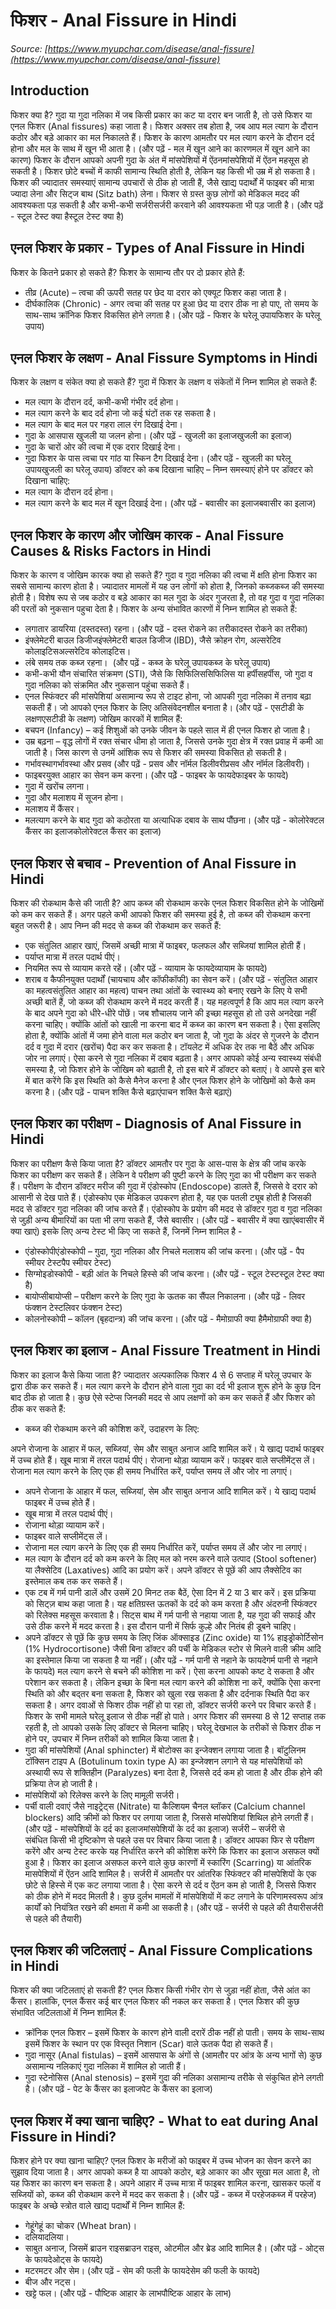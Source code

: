 # फिशर - Anal Fissure in Hindi
_Source: [https://www.myupchar.com/disease/anal-fissure](https://www.myupchar.com/disease/anal-fissure)_

## Introduction
फिशर क्या है?
गुदा या गुदा नलिका में जब किसी प्रकार का कट या दरार बन जाती है, तो उसे फिशर या एनल फिशर (Anal fissures) कहा जाता है। फिशर अक्सर तब होता है, जब आप मल त्याग के दौरान कठोर और बड़े आकार का मल निकालते हैं। फिशर के कारण आमतौर पर मल त्याग करने के दौरान दर्द होना और मल के साथ में खून भी आता है।
(और पढ़ें - मल में खून आने का कारणमल में खून आने का कारण)
फिशर के दौरान आपको अपनी गुदा के अंत में मांसपेशियों में ऐंठनमांसपेशियों में ऐंठन महसूस हो सकती है। फिशर छोटे बच्चों में काफी सामान्य स्थिति होती है, लेकिन यह किसी भी उम्र में हो सकता है। फिशर की ज्यादातर समस्याएं सामान्य उपचारों से ठीक हो जाती हैं, जैसे खाद्य पदार्थों में फाइबर की मात्रा ज्यादा लेना और सिट्ज बाथ (Sitz bath) लेना। फिशर से ग्रस्त कुछ लोगों को मेडिकल मदद की आवश्यकता पड़ सकती है और कभी-कभी सर्जरीसर्जरी करवाने की आवश्यकता भी पड़ जाती है।
(और पढ़ें - स्टूल टेस्ट क्या हैस्टूल टेस्ट क्या है)

## एनल फिशर के प्रकार - Types of Anal Fissure in Hindi
फिशर के कितने प्रकार हो सकते हैं?
फिशर के सामान्य तौर पर दो प्रकार होते हैं:
- तीव्र (Acute) – त्वचा की ऊपरी सतह पर छेद या दरार को एक्यूट फिशर कहा जाता है।
- दीर्घकालिक (Chronic) - अगर त्वचा की सतह पर हुआ छेद या दरार ठीक ना हो पाए, तो समय के साथ-साथ क्रॉनिक फिशर विकसित होने लगता है।
(और पढ़ें - फिशर के घरेलू उपायफिशर के घरेलू उपाय)

## एनल फिशर के लक्षण - Anal Fissure Symptoms in Hindi
फिशर के लक्षण व संकेत क्या हो सकते हैं?
गुदा में फिशर के लक्षण व संकेतों में निम्न शामिल हो सकते हैं:
- मल त्याग के दौरान दर्द, कभी-कभी गंभीर दर्द होना।
- मल त्याग करने के बाद दर्द होना जो कई घंटों तक रह सकता है।
- मल त्याग के बाद मल पर गहरा लाल रंग दिखाई देना।
- गुदा के आसपास खुजली या जलन होना। (और पढ़ें - खुजली का इलाजखुजली का इलाज)
- गुदा के चारों ओर की त्वचा में एक दरार दिखाई देना।
- गुदा फिशर के पास त्वचा पर गांठ या स्किन टैग दिखाई देना।
(और पढ़ें - खुजली का घरेलू उपायखुजली का घरेलू उपाय)
डॉक्टर को कब दिखाना चाहिए –
निम्न समस्याएं होने पर डॉक्टर को दिखाना चाहिए:
- मल त्याग के दौरान दर्द होना।
- मल त्याग करने के बाद मल में खून दिखाई देना।
(और पढ़ें - बवासीर का इलाजबवासीर का इलाज)

## एनल फिशर के कारण और जोखिम कारक - Anal Fissure Causes & Risks Factors in Hindi
फिशर के कारण व जोखिम कारक क्या हो सकते हैं?
गुदा व गुदा नलिका की त्वचा में क्षति होना फिशर का सबसे सामान्य कारण होता है। ज्यादातर मामलों में यह उन लोगों को होता है, जिनको कब्जकब्ज की समस्या होती है। विशेष रूप से जब कठोर व बड़े आकार का मल गुदा के अंदर गुजरता है, तो वह गुदा व गुदा नलिका की परतों को नुकसान पहुचा देता है।
फिशर के अन्य संभावित कारणों में निम्न शामिल हो सकते हैं:
- लगातार डायरिया (दस्तदस्त) रहना। (और पढ़ें - दस्त रोकने का तरीकादस्त रोकने का तरीका)
- इंफ्लेमेटरी बाउल डिजीजइंफ्लेमेटरी बाउल डिजीज (IBD), जैसे क्रोहन रोग, अल्सरेटिव कोलाइटिसअल्सरेटिव कोलाइटिस।
- लंबे समय तक कब्ज रहना।  (और पढ़ें - कब्ज के घरेलू उपायकब्ज के घरेलू उपाय)
- कभी-कभी यौन संचारित संक्रमण (STI), जैसे कि सिफिलिससिफिलिस या हर्पीसहर्पीस, जो गुदा व गुदा नलिका को संक्रमित और नुकसान पहुंचा सकते हैं।
- एनल स्फिंक्टर की मांसपेशियां असामान्य रूप से टाइट होना, जो आपकी गुदा नलिका में तनाव बढ़ा सकती हैं। जो आपको एनल फिशर के लिए अतिसंवेदनशील बनाता है।
(और पढ़ें - एसटीडी के लक्षणएसटीडी के लक्षण)
जोखिम कारकों में शामिल हैं:
- बचपन (Infancy) – कई शिशुओं को उनके जीवन के पहले साल में ही एनल फिशर हो जाता है।
- उम्र बढ़ना – वृद्ध लोगों में रक्त संचार धीमा हो जाता है, जिससे उनके गुदा क्षेत्र में रक्त प्रवाह में कमी आ जाती है। जिस कारण से उनमें आंशिक रूप से फिशर की समस्या विकसित हो सकती है।
- गर्भावस्थागर्भावस्था और प्रसव (और पढ़ें - प्रसव और नॉर्मल डिलीवरीप्रसव और नॉर्मल डिलीवरी)।
- फाइबरयुक्त आहार का सेवन कम करना। (और पढ़ेें - फाइबर के फायदेफाइबर के फायदे)
- गुदा में खरोंच लगना।
- गुदा और मलाशय में सूजन होना।
- मलाशय में कैंसर।
- मलत्याग करने के बाद गुदा को कठोरता या अत्याधिक दबाव के साथ पौंछना।
(और पढ़ें - कोलोरेक्टल कैंसर का इलाजकोलोरेक्टल कैंसर का इलाज)

## एनल फिशर से बचाव - Prevention of Anal Fissure in Hindi
फिशर की रोकथाम कैसे की जाती है?
आप कब्ज की रोकथाम करके एनल फिशर विकसित होने के जोखिमों को कम कर सकते हैं। अगर पहले कभी आपको फिशर की समस्या हुई है, तो कब्ज की रोकथाम करना बहुत जरूरी है।
आप निम्न की मदद से कब्ज की रोकथाम कर सकते हैं:
- एक संतुलित आहार खाएं, जिसमें अच्छी मात्रा में फाइबर, फलफल और सब्जियां शामिल होती हैं।
- पर्याप्त मात्रा में तरल पदार्थ पीएं।
- नियमित रूप से व्यायाम करते रहें। (और पढ़ें - व्यायाम के फायदेव्यायाम के फायदे)
- शराब व कैफीनयुक्त पदार्थों (चायचाय और कॉफीकॉफी) का सेवन करें।
(और पढ़ें - संतुलित आहार का महत्वसंतुलित आहार का महत्व)
पाचन तथा आंतों के स्वास्थ्य को बनाए रखने के लिए ये सभी अच्छी बातें हैं, जो कब्ज की रोकथाम करने में मदद करती हैं। यह महत्वपूर्ण है कि आप मल त्याग करने के बाद अपने गुदा को धीरे-धीरे पोंछें।
जब शौचालय जाने की इच्छा महसूस हो तो उसे अनदेखा नहीं करना चाहिए। क्योंकि आंतों को खाली ना करना बाद में कब्ज का कारण बन सकता है। ऐसा इसलिए होता है, क्योंकि आंतों में जमा होने वाला मल कठोर बन जाता है, जो गुदा के अंदर से गुजरने के दौरान दर्द व गुदा में दरार (खरोंच) पैदा कर कर सकता है।
टॉयलेट में अधिक देर तक ना बैठें और अधिक जोर ना लगाएं। ऐसा करने से गुदा नलिका में दबाव बढ़ता है। अगर आपको कोई अन्य स्वास्थ्य संबंधी समस्या है, जो फिशर होने के जोखिम को बढ़ाती है, तो इस बारे में डॉक्टर को बताएं। वे आपसे इस बारे में बात करेंगे कि इस स्थिति को कैसे मैनेज करना है और एनल फिशर होने के जोखिमों को कैसे कम करना है।
(और पढ़ें - पाचन शक्ति कैसे बढ़ाएंपाचन शक्ति कैसे बढ़ाएं)

## एनल फिशर का परीक्षण - Diagnosis of Anal Fissure in Hindi
फिशर का परीक्षण कैसे किया जाता है?
डॉक्टर आमतौर पर गुदा के आस-पास के क्षेत्र की जांच करके फिशर का परीक्षण कर सकते हैं। लेकिन वे परीक्षण की पुष्टी करने के लिए गुदा का भी परीक्षण कर सकते हैं। परीक्षण के दौरान डॉक्टर मरीज की गुदा में एंडोस्कोप (Endoscope) डालते हैं, जिससे वे दरार को आसानी से देख पाते हैं। एंडोस्कोप एक मेडिकल उपकरण होता है, यह एक पतली ट्यूब होती है जिसकी मदद से डॉक्टर गुदा नलिका की जांच करते हैं। एंडोस्कोप के प्रयोग की मदद से डॉक्टर गुदा व गुदा नलिका से जुड़ी अन्य बीमारियों का पता भी लगा सकते हैं, जैसे बवासीर।
(और पढ़ें - बवासीर में क्या खाएंबवासीर में क्या खाएं)
इसके लिए अन्य टेस्ट भी किए जा सकते हैं, जिनमें निम्न शामिल है -
- एंडोस्कोपीएंडोस्कोपी – गुदा, गुदा नलिका और निचले मलाशय की जांच करना। (और पढ़ें - पैप स्मीयर टेस्टपैप स्मीयर टेस्ट)
- सिग्मोइडोस्कोपी - बड़ी आंत के निचले हिस्से की जांच करना। (और पढ़ें - स्टूल टेस्टस्टूल टेस्ट क्या है)
- बायोप्सीबायोप्सी – परीक्षण करने के लिए गुदा के ऊतक का सैंपल निकालना। (और पढ़ें - लिवर फंक्शन टेस्टलिवर फंक्शन टेस्ट)
- कोलनोस्कोपी – कॉलन (बृहदान्त्र) की जांच करना।
(और पढ़ें - मैमोग्राफी क्या हैमैमोग्राफी क्या है)

## एनल फिशर का इलाज - Anal Fissure Treatment in Hindi
फिशर का इलाज कैसे किया जाता है?
ज्यादातर अल्पकालिक फिशर 4 से 6 सप्ताह में घरेलू उपचार के द्वारा ठीक कर सकते हैं। मल त्याग करने के दौरान होने वाला गुदा का दर्द भी इलाज शुरू होने के कुछ दिन बाद ठीक हो जाता है।
कुछ ऐसे स्टेप्स जिनकी मदद से आप लक्षणों को कम कर सकते हैं और फिशर को ठीक कर सकते हैं:
- कब्ज की रोकथाम करने की कोशिश करें, उदाहरण के लिए:
	
अपने रोजाना के आहार में फल, सब्जियां, सेम और साबुत अनाज आदि शामिल करें। ये खाद्य पदार्थ फाइबर में उच्च होते हैं।
खूब मात्रा में तरल पदार्थ पीएं।
रोजाना थोड़ा व्यायाम करें।
फाइबर वाले सप्लीमेंट्स लें।
रोजाना मल त्याग करने के लिए एक ही समय निर्धारित करें, पर्याप्त समय लें और जोर ना लगाएं।
- अपने रोजाना के आहार में फल, सब्जियां, सेम और साबुत अनाज आदि शामिल करें। ये खाद्य पदार्थ फाइबर में उच्च होते हैं।
- खूब मात्रा में तरल पदार्थ पीएं।
- रोजाना थोड़ा व्यायाम करें।
- फाइबर वाले सप्लीमेंट्स लें।
- रोजाना मल त्याग करने के लिए एक ही समय निर्धारित करें, पर्याप्त समय लें और जोर ना लगाएं।
- मल त्याग के दौरान दर्द को कम करने के लिए मल को नरम करने वाले उत्पाद (Stool softener) या लैक्सेटिव (Laxatives) आदि का प्रयोग करें। अपने डॉक्टर से पूछें की आप लैक्सेटिव का इस्तेमाल कब तक कर सकते हैं।
- एक टब में गर्म पानी डालें और उसमें 20 मिनट तक बैठें, ऐसा दिन में 2 या 3 बार करें। इस प्रक्रिया को सिट्ज़ बाथ कहा जाता है। यह क्षतिग्रस्त ऊतकों के दर्द को कम करता है और अंदरुनी स्फिंक्टर को रिलेक्स महसूस करवाता है। सिट्स बाथ में गर्म पानी से नहाया जाता है, यह गुदा की सफाई और उसे ठीक करने में मदद करता है। इस दौरान पानी में सिर्फ कुल्हे और नितंब ही डूबने चाहिए।
- अपने डॉक्टर से पूछें कि कुछ समय के लिए जिंक ऑक्साइड (Zinc oxide) या 1% हाइड्रोकोर्टिसोन (1% Hydrocortisone) जैसी बिना डॉक्टर की पर्ची के मेडिकल स्टोर से मिलने वाली क्रीम आदि का इस्तेमाल किया जा सकता है या नहीं।
(और पढ़ें - गर्म पानी से नहाने के फायदेगर्म पानी से नहाने के फायदे)
मल त्याग करने से बचने की कोशिश ना करें। ऐसा करना आपको कष्ट दे सकता है और परेशान कर सकता है। लेकिन इच्छा के बिना मल त्याग करने की कोशिश ना करें, क्योंकि ऐसा करना स्थिति को और बद्तर बना सकता है, फिशर को खुला रख सकता है और दर्दनाक स्थिति पैदा कर सकता है।
अगर दवाओं से फिशर ठीक नहीं हो पा रहा तो, डॉक्टर सर्जरी करने पर विचार करते हैं।
फिशर के सभी मामले घरेलू इलाज से ठीक नहीं हो पाते। अगर फिशर की समस्या 8 से 12 सप्ताह तक रहती है, तो आपको उसके लिए डॉक्टर से मिलना चाहिए। घरेलू देखभाल के तरीकों से फिशर ठीक न होने पर, उपचार में निम्न तरीकों को शामिल किया जाता है।
- गुदा की मांसपेशियों (Anal sphincter) में बोटोक्स का इन्जेक्शन लगाया जाता है। बॉटुलिनम टॉक्सिन टाइप A (Botulinum toxin type A) का इन्जेक्शन लगाने से यह मांसपेशियों को अस्थायी रूप से शक्तिहीन (Paralyzes) बना देता है, जिससे दर्द कम हो जाता है और ठीक होने की प्रक्रिया तेज हो जाती है।
- मांसपेशियों को रिलेक्स करने के लिए मामूली सर्जरी।
- पर्ची वाली दवाएं जैसे नाइट्रेट्स (Nitrate) या कैल्शियम चैनल ब्लॉकर (Calcium channel blockers) आदि क्रीमों को फिशर पर लगाया जाता है, जिससे मांसपेशियां शिथिल होने लगती हैं।
(और पढ़ें - मांसपेशियों के दर्द का इलाजमांसपेशियों के दर्द का इलाज)
सर्जरी –
सर्जरी से संबंधित किसी भी दृष्टिकोण से पहले उस पर विचार किया जाता है। डॉक्टर आपका फिर से परीक्षण करेंगे और अन्य टेस्ट करके यह निर्धारित करने की कोशिश करेंगे कि फिशर का इलाज असफल क्यों हुआ है।
फिशर का इलाज असफल करने वाले कुछ कारणों में स्कारिंग (Scarring) या आंतरिक मासपेशियों में ऐंठन आदि शामिल है। सर्जरी में आमतौर पर आंतरिक स्फिंक्टर की मांसपेशियों के एक छोटे से हिस्से में एक कट लगाया जाता है। ऐसा करने से दर्द व ऐंठन कम हो जाती है, जिससे फिशर को ठीक होने में मदद मिलती है। कुछ दुर्लभ मामलों में मांसपेशियों में कट लगाने के परिणामस्वरूप आंत्र कार्यों को नियंत्रित रखने की क्षमता में कमी आ सकती है।
(और पढ़ें - सर्जरी से पहले की तैयारीसर्जरी से पहले की तैयारी)

## एनल फिशर की जटिलताएं - Anal Fissure Complications in Hindi
फिशर की क्या जटिलताएं हो सकती हैं?
एनल फिशर किसी गंभीर रोग से जुड़ा नहीं होता, जैसे आंत का कैंसर। हालांकि, एनल कैंसर कई बार एनल फिशर की नकल कर सकता है। एनल फिशर की कुछ संभावित जटिलताओं में निम्न शामिल हैं:
- क्रॉनिक एनल फिशर – इसमें फिशर के कारण होने वाली दरारें ठीक नहीं हो पाती। समय के साथ-साथ इसमें फिशर के स्थान पर एक विस्तृत निशान (Scar) वाले ऊतक पैदा हो सकते हैं।
- गुदा नासूर (Anal fistulas) – इसमें आसपास के अंगों से (आमतौर पर आंत्र के अन्य भागों से) कुछ असामान्य नलिकाएं गुदा नलिका में शामिल हो जाती हैं।
- गुदा स्टेनोसिस (Anal stenosis) – इसमें गुदा की नलिका असामान्य तरीके से संकुचित होने लगती है।
(और पढ़ें - पेट के कैंसर का इलाजपेट के कैंसर का इलाज)

## एनल फिशर में क्या खाना चाहिए? - What to eat during Anal Fissure in Hindi?
फिशर होने पर क्या खाना चाहिए?
एनल फिशर के मरीजों को फाइबर में उच्च भोजन का सेवन करने का सुझाव दिया जाता है।
अगर आपको कब्ज है या आपको कठोर, बड़े आकार का और सूखा मल आता है, तो यह फिशर का कारण बन सकता है। अपने आहार में उच्च मात्रा में फाइबर शामिल करना, खासकर फलों व सब्जियों को, कब्ज की रोकथाम करने में मदद कर सकता है।
(और पढ़ें - कब्ज में परहेजकब्ज में परहेज)
फाइबर के अच्छे स्त्रोत वाले खाद्य पदार्थों में निम्न शामिल हैं:
- गेहूंगेहूं का चोकर (Wheat bran)।
- दलियादलिया।
- साबुत अनाज, जिसमें ब्राउन राइसब्राउन राइस, ओटमील और ब्रेड आदि शामिल है। (और पढ़ें - ओट्स के फायदेओट्स के फायदे)
- मटरमटर और सेम। (और पढ़ें - सेम की फली के फायदेसेम की फली के फायदे)
- बीज और नट्स।
- खट्टे फल।
(और पढ़ें - पौष्टिक आहार के लाभपौष्टिक आहार के लाभ)

